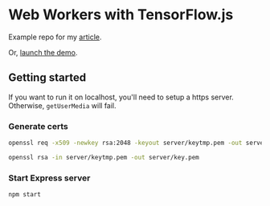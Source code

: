 # Web Workers with TensorFlow.js

Example repo for my [article](https://edisonchee.com/writing/web-workers-with-tensorflow.js/).

Or, [launch the demo](https://edisonchee.github.io/tfjs-web-worker/).

## Getting started

If you want to run it on localhost, you'll need to setup a https server. Otherwise, `getUserMedia` will fail.

### Generate certs
```sh
openssl req -x509 -newkey rsa:2048 -keyout server/keytmp.pem -out server/cert.pem -days 365
```
```sh
openssl rsa -in server/keytmp.pem -out server/key.pem
```

### Start Express server
```sh
npm start
```